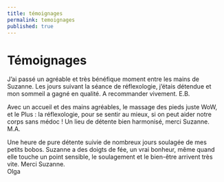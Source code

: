 ```yaml
---
title: témoignages
permalink: temoignages
published: true
---
```


# Témoignages

J’ai passé un agréable et très bénéfique moment entre les mains de Suzanne.
Les jours suivant la séance de réflexologie, j’étais détendue et mon sommeil a gagné en qualité.
A recommander vivement.
E.B.

Avec un accueil et des mains agréables, le massage des pieds juste WoW, et le Plus : la réflexologie, pour se sentir au mieux, si on peut aider notre corps sans médoc ! 
Un lieu de détente bien harmonisé, merci Suzanne.
M.A.

Une heure de pure détente suivie de nombreux jours soulagée de mes petits bobos. Suzanne a des doigts de fée,  un vrai bonheur, même quand elle  touche un point sensible,  le soulagement et le bien-être arrivent très vite. Merci Suzanne.  
Olga




